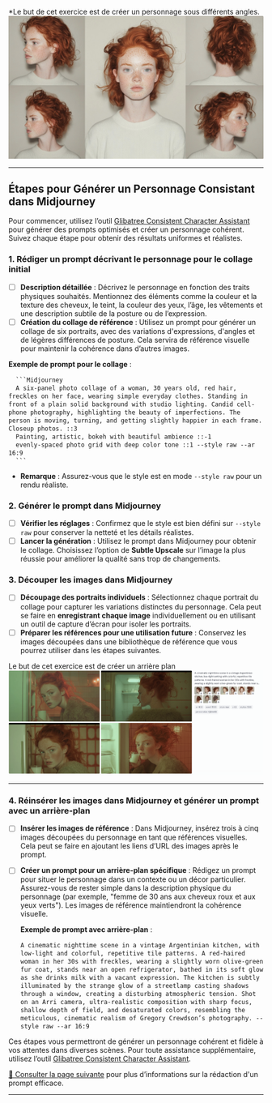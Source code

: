<style>.md-footer{display:none;}</style>
<style>.md-header{display:none;}</style>
*Le but de cet exercice est de créer un personnage sous différents angles.
<img src="../assets/image/03_nina_differents_angles.png">
***


## Étapes pour Générer un Personnage Consistant dans Midjourney

Pour commencer, utilisez l’outil [Glibatree Consistent Character Assistant](https://chatgpt.com/g/g-hfOosvOH7-glibatree-consistent-character-assistant) pour générer des prompts optimisés et créer un personnage cohérent. Suivez chaque étape pour obtenir des résultats uniformes et réalistes.

### 1. **Rédiger un prompt décrivant le personnage pour le collage initial**
  - [ ] **Description détaillée** : Décrivez le personnage en fonction des traits physiques souhaités. Mentionnez des éléments comme la couleur et la texture des cheveux, le teint, la couleur des yeux, l’âge, les vêtements et une description subtile de la posture ou de l’expression.<br>
  - [ ] **Création du collage de référence** : Utilisez un prompt pour générer un collage de six portraits, avec des variations d'expressions, d'angles et de légères différences de posture. Cela servira de référence visuelle pour maintenir la cohérence dans d’autres images.<br>

**Exemple de prompt pour le collage** :<br>

      ```Midjourney
      A six-panel photo collage of a woman, 30 years old, red hair, freckles on her face, wearing simple everyday clothes. Standing in front of a plain solid background with studio lighting. Candid cell-phone photography, highlighting the beauty of imperfections. The person is moving, turning, and getting slightly happier in each frame. Closeup photos. ::3 
      Painting, artistic, bokeh with beautiful ambience ::-1 
      evenly-spaced photo grid with deep color tone ::1 --style raw --ar 16:9
      ```
   - **Remarque** : Assurez-vous que le style est en mode `--style raw` pour un rendu réaliste.<br>

### 2. **Générer le prompt dans Midjourney**
  - [ ] **Vérifier les réglages** : Confirmez que le style est bien défini sur `--style raw` pour conserver la netteté et les détails réalistes.<br>
  - [ ] **Lancer la génération** : Utilisez le prompt dans Midjourney pour obtenir le collage. Choisissez l’option de **Subtle Upscale** sur l’image la plus réussie pour améliorer la qualité sans trop de changements.<br>

### 3. **Découper les images dans Midjourney**
  - [ ] **Découpage des portraits individuels** : Sélectionnez chaque portrait du collage pour capturer les variations distinctes du personnage. Cela peut se faire en **enregistrant chaque image** individuellement ou en utilisant un outil de capture d’écran pour isoler les portraits.<br>
  - [ ] **Préparer les références pour une utilisation future** : Conservez les images découpées dans une bibliothèque de référence que vous pourrez utiliser dans les étapes suivantes.<br>

Le but de cet exercice est de créer un arrière plan
<img src="../assets/image/03_nina_differents_backgrounds.png">
***

### 4. **Réinsérer les images dans Midjourney et générer un prompt avec un arrière-plan**<br>
  - [ ] **Insérer les images de référence** : Dans Midjourney, insérez trois à cinq images découpées du personnage en tant que références visuelles. Cela peut se faire en ajoutant les liens d’URL des images après le prompt.<br>
  - [ ] **Créer un prompt pour un arrière-plan spécifique** : Rédigez un prompt pour situer le personnage dans un contexte ou un décor particulier. Assurez-vous de rester simple dans la description physique du personnage (par exemple, "femme de 30 ans aux cheveux roux et aux yeux verts"). Les images de référence maintiendront la cohérence visuelle.<br>

      **Exemple de prompt avec arrière-plan** :<br>
      ```Midjourney
      A cinematic nighttime scene in a vintage Argentinian kitchen, with low-light and colorful, repetitive tile patterns. A red-haired woman in her 30s with freckles, wearing a slightly worn olive-green fur coat, stands near an open refrigerator, bathed in its soft glow as she drinks milk with a vacant expression. The kitchen is subtly illuminated by the strange glow of a streetlamp casting shadows through a window, creating a disturbing atmospheric tension. Shot on an Arri camera, ultra-realistic composition with sharp focus, shallow depth of field, and desaturated colors, resembling the meticulous, cinematic realism of Gregory Crewdson’s photography. --style raw --ar 16:9
      ```

Ces étapes vous permettront de générer un personnage cohérent et fidèle à vos attentes dans diverses scènes. Pour toute assistance supplémentaire, utilisez l’outil [Glibatree Consistent Character Assistant](https://chatgpt.com/g/g-hfOosvOH7-glibatree-consistent-character-assistant).

[📖 Consulter la page suivante](../ai/prompt.md) pour plus d’informations sur la rédaction d'un prompt efficace.<br>
***



